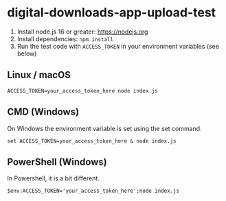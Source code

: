 # digital-downloads-app-upload-test

1. Install node.js 16 or greater: <https://nodejs.org>
2. Install dependencies: `npm install`
3. Run the test code with `ACCESS_TOKEN` in your environment variables (see below)

## Linux / macOS

`ACCESS_TOKEN=your_access_token_here node index.js`

## CMD (Windows)

On Windows the environment variable is set using the set command.

`set ACCESS_TOKEN=your_access_token_here & node index.js`

## PowerShell (Windows)

In Powershell, it is a bit different.

`$env:ACCESS_TOKEN='your_access_token_here';node index.js`
